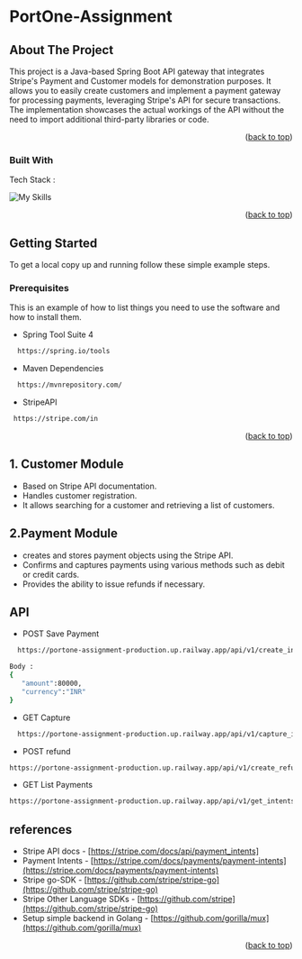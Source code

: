 # PortOne-Assignment







<!-- ABOUT THE PROJECT -->
## About The Project

This project is a Java-based Spring Boot API gateway that integrates Stripe's Payment and Customer models for demonstration purposes. It allows you to easily create customers and implement a payment gateway for processing payments, leveraging Stripe's API for secure transactions. The implementation showcases the actual workings of the API without the need to import additional third-party libraries or code.

<p align="right">(<a href="#readme-top">back to top</a>)</p>



### Built With

Tech Stack :

![My Skills](https://skillicons.dev/icons?i=java,spring,maven,github,git,stripe,vscode&theme=light)
<p align="right">(<a href="#readme-top">back to top</a>)</p>



<!-- GETTING STARTED -->
## Getting Started

To get a local copy up and running follow these simple example steps.

### Prerequisites

This is an example of how to list things you need to use the software and how to install them.
  
  * Spring Tool Suite 4

 ```sh
   https://spring.io/tools
   ```
  
   * Maven Dependencies

 ```sh
   https://mvnrepository.com/
   ```
   
   * StripeAPI 

 ```sh
  https://stripe.com/in
   ```

<p align="right">(<a href="#readme-top">back to top</a>)</p>



## 1. Customer Module

- Based on Stripe API documentation.
- Handles customer registration.
- It allows searching for a customer and retrieving a list of customers.
  
## 2.Payment Module
- creates and stores payment objects using the Stripe API.
- Confirms and captures payments using various methods such as debit or credit cards.
- Provides the ability to issue refunds if necessary.


<!-- API -->
## API
  
   * POST Save Payment
 ```sh
   https://portone-assignment-production.up.railway.app/api/v1/create_intent
   ```
 ```sh
 Body :
{
    "amount":80000,
    "currency":"INR"
}

   ```

   * GET Capture

 ```sh
   https://portone-assignment-production.up.railway.app/api/v1/capture_intent/pi_3PTeIg07mhhqo5690JIwgEW6
   ```

   * POST refund

 ```sh
 https://portone-assignment-production.up.railway.app/api/v1/create_refund/pi_3PTeIg07mhhqo5690JIwgEW6
   ```
 
  * GET List Payments

 ```sh
https://portone-assignment-production.up.railway.app/api/v1/get_intents
   ```


<!--References -->
## references
*  Stripe API docs - [](https://stripe.com/docs/api) [https://stripe.com/docs/api/payment_intents]
* Payment Intents - [https://stripe.com/docs/payments/payment-intents](https://stripe.com/docs/payments/payment-intents)
* Stripe go-SDK - [https://github.com/stripe/stripe-go](https://github.com/stripe/stripe-go)
*  Stripe Other Language SDKs - [https://github.com/stripe](https://github.com/stripe/stripe-go)
* Setup simple backend in Golang - [https://github.com/gorilla/mux](https://github.com/gorilla/mux)

<p align="right">(<a href="#readme-top">back to top</a>)</p>
